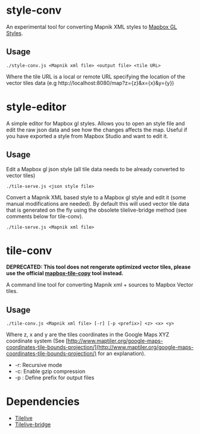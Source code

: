 # style-conv

An experimental tool for converting Mapnik XML styles to [Mapbox GL Styles](https://www.mapbox.com/mapbox-gl-style-spec/).

## Usage

```
./style-conv.js <Mapnik xml file> <output file> <tile URL>
```

Where the tile URL is a local or remote URL specifying the location of the vector tiles data (e.g http://localhost:8080/map?z={z}&x={x}&y={y})

# style-editor

A simple editor for Mapbox gl styles. Allows you to open an style file and edit the raw json data and see how the changes affects the map. Useful if you have exported a style from Mapbox Studio and want to edit it.

## Usage

Edit a Mapbox gl json style (all tile data needs to be already converted to vector tiles)
```
./tile-serve.js <json style file>
```

Convert a Mapnik XML based style to a Mapbox gl style and edit it (some manual modifications are needed). By default this will used vector tile data that is generated on the fly using the obsolete tilelive-bridge method (see comments below for tile-conv).
```
./tile-serve.js <Mapnik xml file>
```


# tile-conv

**DEPRECATED: This tool does not rengerate optimized vector tiles, please use the official [mapbox-tile-copy](https://github.com/mapbox/mapbox-tile-copy) tool instead.**

A command line tool for converting Mapnik xml + sources to Mapbox Vector tiles.

## Usage
```
./tile-conv.js <Mapnik xml file> [-r] [-p <prefix>] <z> <x> <y>
```
Where z, x and y are the tiles coordinates in the Google Maps XYZ coordinate system (See [http://www.maptiler.org/google-maps-coordinates-tile-bounds-projection/](http://www.maptiler.org/google-maps-coordinates-tile-bounds-projection/) for an explanation).

* -r: Recursive mode
* -c: Enable gzip compression
* -p <prefix>: Define prefix for output files

# Dependencies

* [Tilelive](https://github.com/mapbox/tilelive)
* [Tilelive-bridge](https://github.com/mapbox/tilelive-bridge)
